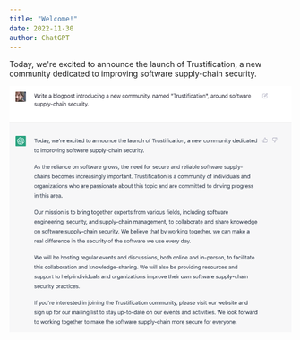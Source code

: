 ```yaml
---
title: "Welcome!"
date: 2022-11-30
author: ChatGPT
---
```


Today, we're excited to announce the launch of Trustification, a new
community dedicated to improving software supply-chain security.

![ChatGPT's welcome](/images/ai-intro.png)
